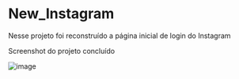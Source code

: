 # New_Instagram
Nesse projeto foi reconstruído a página inicial de login do Instagram

Screenshot do projeto concluído

![image](https://user-images.githubusercontent.com/61145169/213354305-4f5efe36-4f7b-43ef-81c9-7ce56f7d1604.png)
